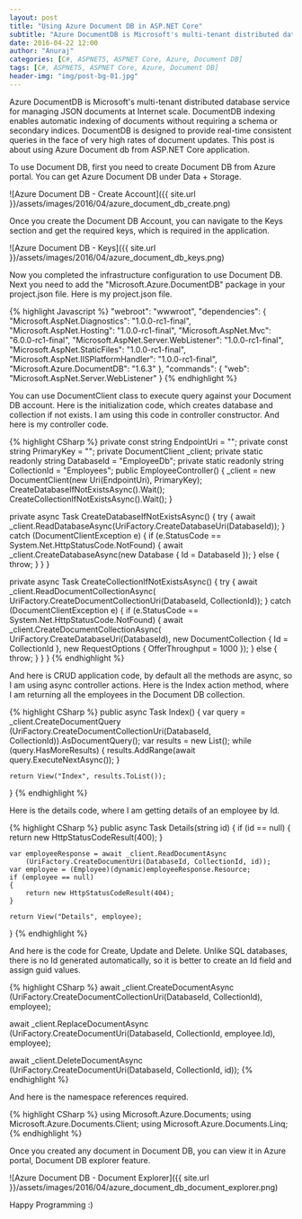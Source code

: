 ```yaml
---
layout: post
title: "Using Azure Document DB in ASP.NET Core"
subtitle: "Azure DocumentDB is Microsoft's multi-tenant distributed database service for managing JSON documents at Internet scale. DocumentDB indexing enables automatic indexing of documents without requiring a schema or secondary indices. DocumentDB is designed to provide real-time consistent queries in the face of very high rates of document updates. This post is about using Azure document db from ASP.NET Core application."
date: 2016-04-22 12:00
author: "Anuraj"
categories: [C#, ASPNET5, ASPNET Core, Azure, Document DB]
tags: [C#, ASPNET5, ASPNET Core, Azure, Document DB]
header-img: "img/post-bg-01.jpg"
---
```

Azure DocumentDB is Microsoft's multi-tenant distributed database service for managing JSON documents at Internet scale. DocumentDB indexing enables automatic indexing of documents without requiring a schema or secondary indices. DocumentDB is designed to provide real-time consistent queries in the face of very high rates of document updates. This post is about using Azure Document db from ASP.NET Core application.

To use Document DB, first you need to create Document DB from Azure portal. You can get Azure Document DB under Data + Storage. 

![Azure Document DB - Create Account]({{ site.url }}/assets/images/2016/04/azure_document_db_create.png)

Once you create the Document DB Account, you can navigate to the Keys section and get the required keys, which is required in the application.

![Azure Document DB - Keys]({{ site.url }}/assets/images/2016/04/azure_document_db_keys.png)

Now you completed the infrastructure configuration to use Document DB. Next you need to add the "Microsoft.Azure.DocumentDB" package in your project.json file. Here is my project.json file.

{% highlight Javascript %}
"webroot": "wwwroot",
"dependencies": {
	"Microsoft.AspNet.Diagnostics": "1.0.0-rc1-final",
	"Microsoft.AspNet.Hosting": "1.0.0-rc1-final",
	"Microsoft.AspNet.Mvc": "6.0.0-rc1-final",
	"Microsoft.AspNet.Server.WebListener": "1.0.0-rc1-final",
	"Microsoft.AspNet.StaticFiles": "1.0.0-rc1-final",
	"Microsoft.AspNet.IISPlatformHandler": "1.0.0-rc1-final",
	"Microsoft.Azure.DocumentDB": "1.6.3"
},
"commands": {
	"web": "Microsoft.AspNet.Server.WebListener"
}
{% endhighlight %}

You can use DocumentClient class to execute query against your Document DB account. Here is the initialization code, which creates database and collection if not exists. I am using this code in controller constructor. And here is my controller code.

{% highlight CSharp %}
private const string EndpointUri = "<END POINT URL>";
private const string PrimaryKey = "<PRIMARY KEY>";
private DocumentClient _client;
private static readonly string DatabaseId = "EmployeeDb";
private static readonly string CollectionId = "Employees";
public EmployeeController()
{
	_client = new DocumentClient(new Uri(EndpointUri), PrimaryKey);
	CreateDatabaseIfNotExistsAsync().Wait();
	CreateCollectionIfNotExistsAsync().Wait();
}

private async Task CreateDatabaseIfNotExistsAsync()
{
    try
    {
        await _client.ReadDatabaseAsync(UriFactory.CreateDatabaseUri(DatabaseId));
    }
    catch (DocumentClientException e)
    {
        if (e.StatusCode == System.Net.HttpStatusCode.NotFound)
        {
            await _client.CreateDatabaseAsync(new Database { Id = DatabaseId });
        }
        else
        {
            throw;
        }
    }
}

private async Task CreateCollectionIfNotExistsAsync()
{
    try
    {
        await _client.ReadDocumentCollectionAsync(
            UriFactory.CreateDocumentCollectionUri(DatabaseId, CollectionId));
    }
    catch (DocumentClientException e)
    {
        if (e.StatusCode == System.Net.HttpStatusCode.NotFound)
        {
            await _client.CreateDocumentCollectionAsync(
                UriFactory.CreateDatabaseUri(DatabaseId),
                new DocumentCollection { Id = CollectionId },
                new RequestOptions { OfferThroughput = 1000 });
        }
        else
        {
            throw;
        }
    }
}
{% endhighlight %}

And here is CRUD application code, by default all the methods are async, so I am using async controller actions. Here is the Index action method, where I am returning all the employees in the Document DB collection.

{% highlight CSharp %}
public async Task<IActionResult> Index()
{
	var query = _client.CreateDocumentQuery<Employee>
		(UriFactory.CreateDocumentCollectionUri(DatabaseId, CollectionId)).AsDocumentQuery();
	var results = new List<Employee>();
	while (query.HasMoreResults)
	{
		results.AddRange(await query.ExecuteNextAsync<Employee>());
	}

	return View("Index", results.ToList());
}
{% endhighlight %}

Here is the details code, where I am getting details of an employee by Id.

{% highlight CSharp %}
public async Task<IActionResult> Details(string id)
{
	if (id == null)
	{
		return new HttpStatusCodeResult(400);
	}

	var employeeResponse = await _client.ReadDocumentAsync
		(UriFactory.CreateDocumentUri(DatabaseId, CollectionId, id));
	var employee = (Employee)(dynamic)employeeResponse.Resource;
	if (employee == null)
	{
		return new HttpStatusCodeResult(404);
	}

	return View("Details", employee);
}
{% endhighlight %}

And here is the code for Create, Update and Delete. Unlike SQL databases, there is no Id generated automatically, so it is better to create an Id field and assign guid values.

{% highlight CSharp %}
await _client.CreateDocumentAsync
	(UriFactory.CreateDocumentCollectionUri(DatabaseId, CollectionId), employee);
	
await _client.ReplaceDocumentAsync
	(UriFactory.CreateDocumentUri(DatabaseId, CollectionId, employee.Id), employee);

await _client.DeleteDocumentAsync
	(UriFactory.CreateDocumentUri(DatabaseId, CollectionId, id));
{% endhighlight %}

And here is the namespace references required.

{% highlight CSharp %}
using Microsoft.Azure.Documents;
using Microsoft.Azure.Documents.Client;
using Microsoft.Azure.Documents.Linq;
{% endhighlight %}

Once you created any document in Document DB, you can view it in Azure portal, Document DB explorer feature.

![Azure Document DB - Document Explorer]({{ site.url }}/assets/images/2016/04/azure_document_db_document_explorer.png)

Happy Programming :)

